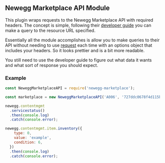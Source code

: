 ## Newegg Marketplace API Module

This plugin wraps requests to the Newegg Marketplace API with required headers. The concept is simple, following their [developer guide](https://sellerportal.newegg.com/Guideline/Newegg_Marketplace_API_DeveloperGuide.zip) you can make a query to the resource URL specified.

Essentially all the module accomplishes is allow you to make queries to their API without needing to use [request](https://www.npmjs.com/package/request) each time with an options object that includes your headers. So it looks prettier and is a bit more readable.

You still need to use the developer guide to figure out what data it wants and what sort of response you should expect.

### Example
```javascript
const NeweggMarketplaceAPI = require('newegg-marketplace');

const marketplace = new NeweggMarketplaceAPI('A006', '727ddc0678f4d115bd544aff46bc15634', '1B6B1383-01D1-4A1E-BA53-05DECE9BD765');

newegg.contentmgmt
  .servicestatus()
  .then(console.log)
  .catch(console.error);

newegg.contentmgmt.item.inventory({
    type: 0,
    value: 'example',
    condition: 6,
  })
  .then(console.log)
  .catch(console.error);
```